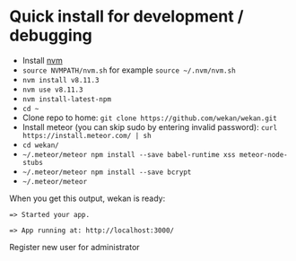 # Quick install for development / debugging

* Install [nvm](https://github.com/creationix/nvm)
* `source NVMPATH/nvm.sh` for example `source ~/.nvm/nvm.sh`
* `nvm install v8.11.3`
* `nvm use v8.11.3`
* `nvm install-latest-npm`
* `cd ~`
* Clone repo to home: `git clone https://github.com/wekan/wekan.git`
* Install meteor (you can skip sudo by entering invalid password): `curl https://install.meteor.com/ | sh`
* `cd wekan/`
* `~/.meteor/meteor npm install --save babel-runtime xss meteor-node-stubs`
* `~/.meteor/meteor npm install --save bcrypt`
* `~/.meteor/meteor`

When you get this output, wekan is ready:
```
=> Started your app.

=> App running at: http://localhost:3000/
```

Register new user for administrator

